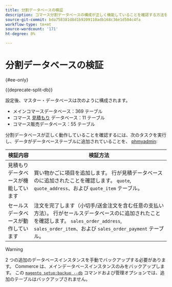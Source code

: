 ```yaml
---
title: 分割データベースの検証
description: コマース分割データベースの構成が正しく機能していることを確認する方法を説明します。
source-git-commit: bda758381d8d1b9209110adb168c36e1d504c4fa
workflow-type: tm+mt
source-wordcount: '171'
ht-degree: 0%

---
```



# 分割データベースの検証

{#ee-only}

{{deprecate-split-db}}

設定後、マスター・データベースは次のように構成されます。

- メインコマースデータベース：369 テーブル
- コマース [見積もり](https://glossary.magento.com/quote) データベース：11 テーブル
- コマース販売データベース：55 テーブル

分割データベースが正しく動作していることを確認するには、次のタスクを実行し、データがデータベーステーブルに追加されていることを、 [phmyadmin](https://devdocs.magento.com/guides/v2.4/install-gde/prereq/optional.html#install-optional-phpmyadmin):

| 検証内容 | 検証方法 |
| -------------- | ------------- |
| 見積もりデータベースが機能しています | 買い物かごに項目を追加します。 行が見積データベースのに追加されたことを確認します。 `quote`, `quote_address`、および `quote_item` テーブル。 |
| セールスデータベースが動作しています | 注文を完了します（小切手/送金注文を含む任意の支払い方法）。 行がセールスデータベースのに追加されたことを確認します。 `sales_order_address`, `sales_order_item`、および `sales_order_payment` テーブル。 |

>[!WARNING]
>
>2 つの追加のデータベースインスタンスを手動でバックアップする必要があります。 Commerce は、メインデータベースインスタンスのみをバックアップします。 この [`magento setup:backup --db`](https://devdocs.magento.com/guides/v2.4/install-gde/install/cli/install-cli-backup.html) コマンドおよび管理オプションでは、追加のテーブルはバックアップされません。
